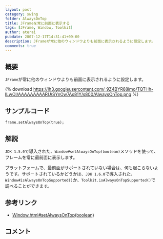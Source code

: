 ```yaml
---
layout: post
category: swing
folder: AlwaysOnTop
title: JFrameを常に前面に表示する
tags: [JFrame, Window, Toolkit]
author: aterai
pubdate: 2007-12-17T14:31:41+09:00
description: JFrameが常に他のウィンドウよりも前面に表示されるように設定します。
comments: true
---
```

## 概要
`JFrame`が常に他のウィンドウよりも前面に表示されるように設定します。

{% download https://lh3.googleusercontent.com/_9Z4BYR88imo/TQTHh-ILwOI/AAAAAAAAARU/SYnOw7As81Y/s800/AlwaysOnTop.png %}

## サンプルコード
<pre class="prettyprint"><code>frame.setAlwaysOnTop(true);
</code></pre>

## 解説
`JDK 1.5.0`で導入された、`Window#setAlwaysOnTop(boolean)`メソッドを使って、フレームを常に最前面に表示します。

プラットフォームで、最前面がサポートされていない場合は、何も起こらないようです。サポートされているかどうかは、`JDK 1.6.0`で導入された、`Window#isAlwaysOnTopSupported()`か、`Toolkit.isAlwaysOnTopSupported()`で調べることができます。

## 参考リンク
- [Window.html#setAlwaysOnTop(boolean)](https://docs.oracle.com/javase/jp/8/api/java/awt/Window.html#setAlwaysOnTop-boolean-)

<!-- dummy comment line for breaking list -->

## コメント
